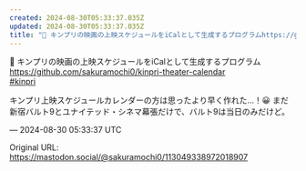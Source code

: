 ```yaml
---
created: 2024-08-30T05:33:37.035Z
updated: 2024-08-30T05:33:37.035Z
title: "📆 キンプリの映画の上映スケジュールをiCalとして生成するプログラムhttps://github.com/sakuramochi0/kinpri-theate[...]"
---
```


<p>📆 キンプリの映画の上映スケジュールをiCalとして生成するプログラム<br /><a href="https://github.com/sakuramochi0/kinpri-theater-calendar" target="_blank" rel="nofollow noopener noreferrer" translate="no"><span class="invisible">https://</span><span class="ellipsis">github.com/sakuramochi0/kinpri</span><span class="invisible">-theater-calendar</span></a><br /><a href="https://mastodon.social/tags/kinpri" class="mention hashtag" rel="tag">#<span>kinpri</span></a></p><p>キンプリ上映スケジュールカレンダーの方は思ったより早く作れた…！😀 まだ新宿バルト9とユナイテッド・シネマ幕張だけで、バルト9は当日のみだけど。</p>

&mdash; 2024-08-30 05:33:37 UTC

Original URL: https://mastodon.social/@sakuramochi0/113049338972018907
